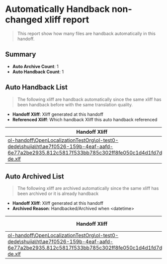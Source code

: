 # Automatically Handback non-changed xliff report
> This report show how many files are handback automatically in this handoff.

## Summary
* **Auto Archive Count**: 1
* **Auto Handback Count**: 1

## Auto Handback List
> The following xliff are handback automatically since the same xliff has been handback before with the same translation quality.

* **Handoff Xliff**: Xliff generated at this handoff
* **Referenced Xliff**: Which handback Xliff this auto handback referenced

| Handoff Xliff | Referenced Xliff | 
| --- | --- | 
| [ol-handoff\OpenLocalizationTestOrg\ol-test0-dede\shujia\ht\ae7f0526-159b-4eaf-aafd-6e77a2be2935.812c5817f533bb785c302ff8fe050c1d4d1fd7d2.de-de.xlf](https://github.com/OpenLocalizationTestOrg/ol-test0-handoff/blob/e2d8c59c1c12053797c0b1bda42f261b5f6ce611/ol-handoff/OpenLocalizationTestOrg/ol-test0-dede/shujia/ht/ae7f0526-159b-4eaf-aafd-6e77a2be2935.812c5817f533bb785c302ff8fe050c1d4d1fd7d2.de-de.xlf) | [ol-handback\OpenLocalizationTestOrg\ol-test0-dede\shujia\ht\ae7f0526-159b-4eaf-aafd-6e77a2be2935.812c5817f533bb785c302ff8fe050c1d4d1fd7d2.de-de.xlf](https://github.com/OpenLocalizationTestOrg/ol-test0-handback/blob/ab3d07a5c68050f26490d51b11ed9685423c0bdd/ol-handback/OpenLocalizationTestOrg/ol-test0-dede/shujia/ht/ae7f0526-159b-4eaf-aafd-6e77a2be2935.812c5817f533bb785c302ff8fe050c1d4d1fd7d2.de-de.xlf) | 

## Auto Archived List
> The following xliff are archived automatically since the same xliff has been archived or it is already handback

* **Handoff Xliff**: Xliff generated at this handoff
* **Archived Reason**: Handbacked/Archived when &lt;datetime&gt;

| Handoff Xliff | Archived Reason | 
| --- | --- | 
| [ol-handoff\OpenLocalizationTestOrg\ol-test0-dede\shujia\ht\ae7f0526-159b-4eaf-aafd-6e77a2be2935.812c5817f533bb785c302ff8fe050c1d4d1fd7d2.de-de.xlf](https://github.com/OpenLocalizationTestOrg/ol-test0-handoff/blob/e2d8c59c1c12053797c0b1bda42f261b5f6ce611/ol-handoff/OpenLocalizationTestOrg/ol-test0-dede/shujia/ht/ae7f0526-159b-4eaf-aafd-6e77a2be2935.812c5817f533bb785c302ff8fe050c1d4d1fd7d2.de-de.xlf) | Handbacked | 

